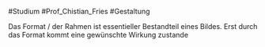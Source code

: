 #Studium #Prof_Chistian_Fries #Gestaltung 

Das Format / der Rahmen ist essentieller Bestandteil eines Bildes. Erst durch das Format kommt eine gewünschte Wirkung zustande

